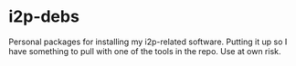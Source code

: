 # i2p-debs
Personal packages for installing my i2p-related software. Putting it up so I have something to pull with one of the tools in the repo. Use at own risk.
